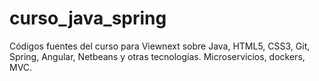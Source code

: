 # curso_java_spring
Códigos fuentes del curso para Viewnext sobre Java, HTML5, CSS3, Git, Spring, Angular, Netbeans y otras tecnologías. Microservicios, dockers, MVC.
